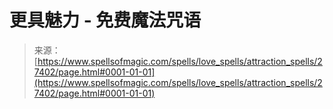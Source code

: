 <!--yml

category: 未分类

日期：2024-06-12 19:16:24

-->

# 更具魅力 - 免费魔法咒语

> 来源：[https://www.spellsofmagic.com/spells/love_spells/attraction_spells/27402/page.html#0001-01-01](https://www.spellsofmagic.com/spells/love_spells/attraction_spells/27402/page.html#0001-01-01)
